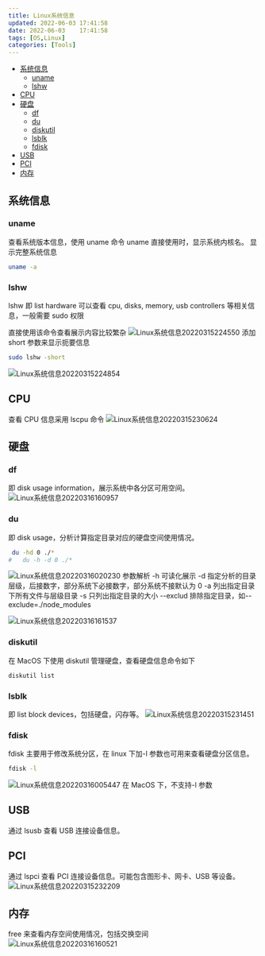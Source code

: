 ```yaml
---
title: Linux系统信息
updated: 2022-06-03	17:41:58
date: 2022-06-03	17:41:58
tags: [OS,Linux]
categories: [Tools]
---
```

            
            

<!-- @import "[TOC]" {cmd="toc" depthFrom=1 depthTo=6 orderedList=false} -->

<!-- code_chunk_output -->

  - [系统信息](#系统信息)
    - [uname](#uname)
    - [lshw](#lshw)
  - [CPU](#cpu)
  - [硬盘](#硬盘)
    - [df](#df)
    - [du](#du)
    - [diskutil](#diskutil)
    - [lsblk](#lsblk)
    - [fdisk](#fdisk)
  - [USB](#usb)
  - [PCI](#pci)
  - [内存](#内存)

<!-- /code_chunk_output -->

## 系统信息

### uname

查看系统版本信息，使用 uname 命令
uname 直接使用时，显示系统内核名。
显示完整系统信息

```sh
uname -a
```

### lshw

lshw 即 list hardware 可以查看 cpu, disks, memory, usb controllers 等相关信息，一般需要 sudo 权限

直接使用该命令查看展示内容比较繁杂
![Linux系统信息20220315224550](https://raw.githubusercontent.com/skylinety/blog-pics/master/imgs/Linux%E7%B3%BB%E7%BB%9F%E4%BF%A1%E6%81%AF20220315224550.png)
添加 short 参数来显示扼要信息

```sh
sudo lshw -short
```

![Linux系统信息20220315224854](https://raw.githubusercontent.com/skylinety/blog-pics/master/imgs/Linux%E7%B3%BB%E7%BB%9F%E4%BF%A1%E6%81%AF20220315224854.png)

## CPU

查看 CPU 信息采用 lscpu 命令
![Linux系统信息20220315230624](https://raw.githubusercontent.com/skylinety/blog-pics/master/imgs/Linux%E7%B3%BB%E7%BB%9F%E4%BF%A1%E6%81%AF20220315230624.png)

## 硬盘

### df

即 disk usage information，展示系统中各分区可用空间。
![Linux系统信息20220316160957](https://raw.githubusercontent.com/skylinety/blog-pics/master/imgs/Linux%E7%B3%BB%E7%BB%9F%E4%BF%A1%E6%81%AF20220316160957.png)

### du
<!--more-->

即 disk usage，分析计算指定目录对应的硬盘空间使用情况。

```sh
 du -hd 0 ./*
#   du -h -d 0 ./*
```

![Linux系统信息20220316020230](https://raw.githubusercontent.com/skylinety/blog-pics/master/imgs/Linux%E7%B3%BB%E7%BB%9F%E4%BF%A1%E6%81%AF20220316020230.png)
参数解析
-h 可读化展示
-d 指定分析的目录层级，后接数字，部分系统下必接数字，部分系统不接默认为 0
-a 列出指定目录下所有文件与层级目录
-s 只列出指定目录的大小
--exclud 排除指定目录，如--exclude=./node_modules

![Linux系统信息20220316161537](https://raw.githubusercontent.com/skylinety/blog-pics/master/imgs/Linux%E7%B3%BB%E7%BB%9F%E4%BF%A1%E6%81%AF20220316161537.png)

### diskutil

在 MacOS 下使用 diskutil 管理硬盘，查看硬盘信息命令如下

```sh
diskutil list
```

### lsblk

即 list block devices，包括硬盘，闪存等。
![Linux系统信息20220315231451](https://raw.githubusercontent.com/skylinety/blog-pics/master/imgs/Linux%E7%B3%BB%E7%BB%9F%E4%BF%A1%E6%81%AF20220315231451.png)

### fdisk

fdisk 主要用于修改系统分区，在 linux 下加-l 参数也可用来查看硬盘分区信息。

```sh
fdisk -l
```

![Linux系统信息20220316005447](https://raw.githubusercontent.com/skylinety/blog-pics/master/imgs/Linux%E7%B3%BB%E7%BB%9F%E4%BF%A1%E6%81%AF20220316005447.png)
在 MacOS 下，不支持-l 参数

## USB

通过 lsusb 查看 USB 连接设备信息。

## PCI

通过 lspci 查看 PCI 连接设备信息。可能包含图形卡、网卡、USB 等设备。
![Linux系统信息20220315232209](https://raw.githubusercontent.com/skylinety/blog-pics/master/imgs/Linux%E7%B3%BB%E7%BB%9F%E4%BF%A1%E6%81%AF20220315232209.png)

## 内存

free 来查看内存空间使用情况，包括交换空间
![Linux系统信息20220316160521](https://raw.githubusercontent.com/skylinety/blog-pics/master/imgs/Linux%E7%B3%BB%E7%BB%9F%E4%BF%A1%E6%81%AF20220316160521.png)
